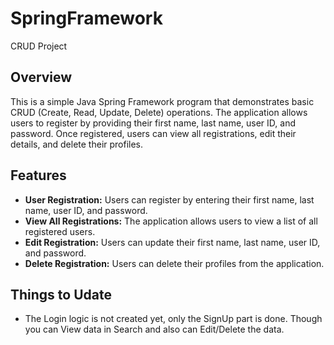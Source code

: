 # SpringFramework
CRUD Project
<h2>Overview</h2>
<p>This is a simple Java Spring Framework program that demonstrates basic CRUD (Create, Read, Update, Delete) operations. The application allows users to register by providing their first name, last name, user ID, and password. Once registered, users can view all registrations, edit their details, and delete their profiles.</p>

<h2>Features</h2>
<ul>
  <li><strong>User Registration:</strong> Users can register by entering their first name, last name, user ID, and password.</li>
  <li><strong>View All Registrations:</strong> The application allows users to view a list of all registered users.</li>
  <li><strong>Edit Registration:</strong> Users can update their first name, last name, user ID, and password.</li>
  <li><strong>Delete Registration:</strong> Users can delete their profiles from the application.</li>
</ul>

<h2>Things to Udate</h2>
<ul>
  <li>The Login logic is not created yet, only the SignUp part is done. Though you can View data in Search and also can Edit/Delete the data. </li>
